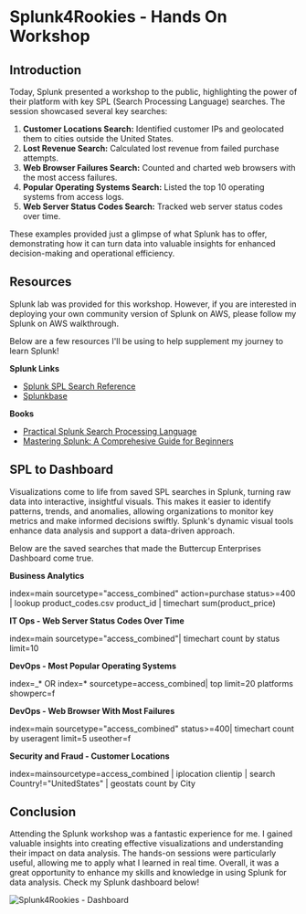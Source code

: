 # Splunk4Rookies - Hands On Workshop

## Introduction

Today, Splunk presented a workshop to the public, highlighting the power of their platform with key SPL (Search Processing Language) searches. The session showcased several key searches:

1. **Customer Locations Search:** Identified customer IPs and geolocated them to cities outside the United States.
2. **Lost Revenue Search:** Calculated lost revenue from failed purchase attempts.
3. **Web Browser Failures Search:** Counted and charted web browsers with the most access failures.
4. **Popular Operating Systems Search:** Listed the top 10 operating systems from access logs.
5. **Web Server Status Codes Search:** Tracked web server status codes over time.

These examples provided just a glimpse of what Splunk has to offer, demonstrating how it can turn data into valuable insights for enhanced decision-making and operational efficiency.

## Resources

Splunk lab was provided for this workshop. However, if you are interested in deploying your own community version of Splunk on AWS, please follow my Splunk on AWS walkthrough. 

Below are a few resources I'll be using to help supplement my journey to learn Splunk!

**Splunk Links**
 - [Splunk SPL Search Reference](https://docs.splunk.com/Documentation/SplunkCloud/latest/SearchReference/ListOfSearchCommand)
 - [Splunkbase](https://splunkbase.splunk.com/)

**Books**
 - [Practical Splunk Search Processing Language](https://www.amazon.com/Practical-Splunk-Search-Processing-Language/dp/1484262751/ref=sr_1_1?crid=9MOUW1AETJXZ&dib=eyJ2IjoiMSJ9.fD8M2q9hz-6D6Ff7o6J3PJYkzspzU1R4BsmkR-VCl_Czg2fS0hJRRqa8TKv6V6mG.VXyUVRz5wixR7P6Uq5us29-1zqT8KmUTM1imD0is8vs&dib_tag=se&keywords=Practical+Splunk+Search+Processing+Language&qid=1721344923&sprefix=practical+splunk+search+processing+language%2Caps%2C110&sr=8-1)
- [Mastering Splunk: A Comprehesive Guide for Beginners](https://www.amazon.com/Mastering-Splunk-Comprehensive-Architecture-Visualization/dp/B0CWMXMS5G/ref=sr_1_1?crid=QZJL5UXL9GN1&dib=eyJ2IjoiMSJ9.C4rlyfyeFN-dD2yVbW1pt3beVcRsQch51xW8G75MezgFlnXLoCMWWD-wV4HnYCg_4mDhtCL-DY1ezVAbjwsxV69xaCr9-LuoH08y-T5Wf43YuMiO2JBVix2DYoAOXgjW.A2YLU1VRHIB2wUp3G84h8ajuJbELFEctRFmp8qBThe8&dib_tag=se&keywords=Mastering+Splunk&qid=1721345079&sprefix=mastering+splunk%2Caps%2C117&sr=8-1)

## SPL to Dashboard

Visualizations come to life from saved SPL searches in Splunk, turning raw data into interactive, insightful visuals. This makes it easier to identify patterns, trends, and anomalies, allowing organizations to monitor key metrics and make informed decisions swiftly. Splunk's dynamic visual tools enhance data analysis and support a data-driven approach.

Below are the saved searches that made the Buttercup Enterprises Dashboard come true.

**Business Analytics**

index=main sourcetype="access_combined" action=purchase status>=400
| lookup product_codes.csv product_id
| timechart sum(product_price)

**IT Ops - Web Server Status Codes Over Time**

index=main sourcetype="access_combined"| timechart count by status limit=10

**DevOps - Most Popular Operating Systems**

index=_* OR index=* sourcetype=access_combined| top limit=20 platforms showperc=f

**DevOps - Web Browser With Most Failures**  

index=main sourcetype="access_combined" status>=400| timechart count by useragent limit=5  useother=f

**Security and Fraud - Customer Locations**

index=mainsourcetype=access_combined | iplocation clientip | search Country!="UnitedStates" | geostats count by City

## Conclusion
Attending the Splunk workshop was a fantastic experience for me. I gained valuable insights into creating effective visualizations and understanding their impact on data analysis. The hands-on sessions were particularly useful, allowing me to apply what I learned in real time. Overall, it was a great opportunity to enhance my skills and knowledge in using Splunk for data analysis. Check my Splunk dashboard below!

![Splunk4Rookies - Dashboard](https://github.com/createdbymp/splunk4rookies-workshop/issues)

 
